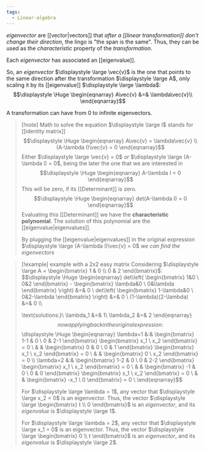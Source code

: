 ```yaml
---
tags:
  - Linear-algebra
---
```

*eigenvector* are [[vector|vectors]] that *after a [[linear transformation]] don't change their direction*, the lingo is "the span is the same". Thus, they can be used as the *characteristic* property of the *transformation*.

Each *eigenvector* has associated an [[eigenvalue]].

So, an *eigenvector* $\displaystyle \large \vec{v}$ is the one that points to the same direction after the transformation $\displaystyle \large A$, only scaling it by its [[eigenvalue]] $\displaystyle \large \lambda$:
$$\displaystyle \Huge \begin{eqnarray} 
A\vec{v} &=& \lambda\vec{v}\\
\end{eqnarray}$$

A transformation can have from 0 to infinite eigenvectors.

>[!note] Math to solve the equation
>$\displaystyle \large I$ stands for [[identity matrix]]
>$$\displaystyle \Huge \begin{eqnarray} 
>A\vec{v} = \lambda\vec{v} \\
>(A-\lambda I)\vec{v} = 0
>\end{eqnarray}$$
>Either $\displaystyle \large \vec{v} = 0$  or $\displaystyle \large (A-\lambda I) = 0$, being the later the one that we are interested in
>$$\displaystyle \Huge \begin{eqnarray} 
>A-\lambda I = 0
>\end{eqnarray}$$
>This will be zero, if its [[Determinant]] is zero.
>$$\displaystyle \Huge \begin{eqnarray} 
>det(A-\lambda I) = 0
>\end{eqnarray}$$
>Evaluating this [[Determinant]] we have the **characteristic polynomial**. The solution of this polynomial are the [[eigenvalue|eigenvalues]].
>
>By plugging the [[eigenvalue|eigenvalues]] in the original expression $\displaystyle \large (A-\lambda I)\vec{v} = 0$ *we can find the eigenvectors*

>[!example] example with a 2x2 easy matrix
> Considering $\displaystyle \large A = \begin{bmatrix} 1 & 0 \\ 0 & 2 \end{bmatrix}$:
>$$\displaystyle \Huge \begin{eqnarray} 
>det\left(
>\begin{bmatrix} 1&0 \\ 0&2 \end{bmatrix} - 
>\begin{bmatrix} \lambda&0 \\ 0&\lambda \end{bmatrix}
>\right) &=& 0
>\\
>det\left(
>\begin{bmatrix} 1-\lambda&0 \\ 0&2-\lambda \end{bmatrix}
>\right) &=& 0
>\\
>(1-\lambda)(2-\lambda) &=& 0 \\\\
>
>\text{solutions:}\\
>\lambda_1 &=& 1\\
>\lambda_2 &=& 2
>\end{eqnarray}$$ 
>now applying back in the original expression:
>$$\displaystyle \Huge \begin{eqnarray} 
>\lambda=1 &:& 
>\begin{bmatrix} 1-1 & 0 \\ 0 & 2-1 \end{bmatrix}
>\begin{bmatrix} x_1 \\ x_2 \end{bmatrix} = 0
>\\ & & 
>\begin{bmatrix} 0 & 0 \\ 0 & 1 \end{bmatrix}
>\begin{bmatrix} x_1 \\ x_2 \end{bmatrix} = 0
>\\ & &
>\begin{bmatrix} 0 \\ x_2 \end{bmatrix} = 0
>\\\\
>\lambda=2 &:& 
>\begin{bmatrix} 1-2 & 0 \\ 0 & 2-2 \end{bmatrix}
>\begin{bmatrix} x_1 \\ x_2 \end{bmatrix} = 0
>\\ & & 
>\begin{bmatrix} -1 & 0 \\ 0 & 0 \end{bmatrix}
>\begin{bmatrix} x_1 \\ x_2 \end{bmatrix} = 0
>\\ & &
>\begin{bmatrix} -x_1 \\ 0 \end{bmatrix} = 0
>\\
>\end{eqnarray}$$
>
>For $\displaystyle \large \lambda = 1$, any vector that $\displaystyle \large x_2 = 0$ is an eigenvector. Thus, the vector $\displaystyle \large \begin{bmatrix} t \\ 0 \end{bmatrix}$ is an *eigenvector*, and its *eigenvalue* is $\displaystyle \large 1$.
>
>For $\displaystyle \large \lambda = 2$, any vector that $\displaystyle \large x_1 = 0$ is an eigenvector. Thus, the vector $\displaystyle \large \begin{bmatrix} 0 \\ t \end{bmatrix}$ is an *eigenvector*, and its *eigenvalue* is $\displaystyle \large 2$.
